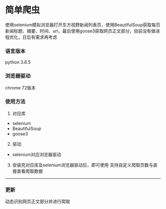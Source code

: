# 简单爬虫
使用selenium模拟浏览器打开东方视野新闻列表页，使用BeautifulSoup获取每页新闻标题、摘要、时间、url，最后使用goose3获取网页正文部分，目前没有做进程优化，日后有需求再考虑

### 语言版本
python 3.6.5

### 浏览器驱动
chrome 72版本

### 使用方法
1. 对应库
* selenium
* BeautifulSoup
* goose3
2. 驱动
* selenium对应浏览器驱动
3. 安装完对应库及selenium浏览器驱动后，即可使用
支持自定义爬取页数与直接查看爬取数据

--------------------------

### 更新
动态识别网页正文部分并进行爬取
